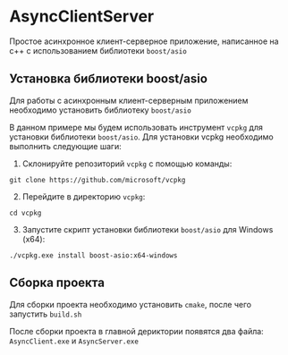 # AsyncClientServer
Простое асинхронное клиент-серверное приложение, написанное на c++ с использованием библиотеки `boost/asio`

## Установка библиотеки boost/asio

Для работы с асинхронным клиент-серверным приложением необходимо установить библиотеку `boost/asio`

В данном примере мы будем использовать инструмент `vcpkg` для установки библиотеки `boost/asio`. Для установки vcpkg необходимо выполнить следующие шаги:

1. Склонируйте репозиторий `vcpkg` с помощью команды:

```
git clone https://github.com/microsoft/vcpkg
```

2. Перейдите в директорию `vcpkg`:

```
cd vcpkg
```

3. Запустите скрипт установки библиотеки `boost/asio` для Windows (x64):

```
./vcpkg.exe install boost-asio:x64-windows
```
## Сборка проекта

Для сборки проекта необходимо установить `cmake`, после чего запустить `build.sh`

После сборки проекта в главной дериктории появятся два файла: `AsyncClient.exe` и `AsyncServer.exe`
